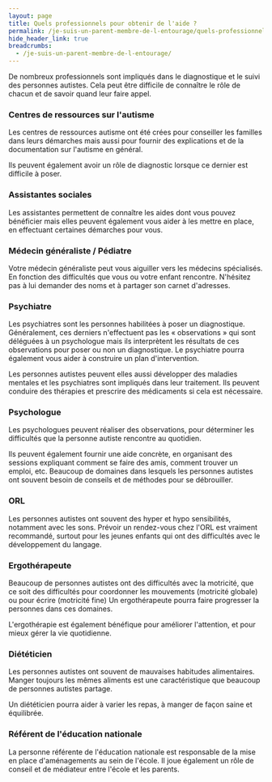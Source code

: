 ```yaml
---
layout: page
title: Quels professionnels pour obtenir de l'aide ?
permalink: /je-suis-un-parent-membre-de-l-entourage/quels-professionnels-pour-obtenir-de-laide
hide_header_link: true
breadcrumbs:
  - /je-suis-un-parent-membre-de-l-entourage/
---
```


De nombreux professionnels sont impliqués dans le diagnostique et le suivi des 
personnes autistes.
Cela peut être difficile de connaître le rôle de chacun et de savoir quand leur faire 
appel.


### Centres de ressources sur l'autisme
Les centres de ressources autisme ont été crées pour conseiller les familles dans leurs démarches mais aussi pour fournir 
des explications et de la documentation sur l'autisme en général.

Ils peuvent également avoir un rôle de diagnostic lorsque ce dernier est difficile à poser.

### Assistantes sociales

Les assistantes permettent de connaître les aides dont vous pouvez bénéficier mais elles peuvent également vous aider à les mettre en  place, en effectuant certaines
démarches pour vous.
 
### Médecin généraliste / Pédiatre

Votre médecin généraliste peut vous aiguiller vers les médecins spécialisés. En fonction des difficultés que vous ou votre enfant rencontre. N'hésitez pas à lui demander 
des noms et à partager son carnet d'adresses.

### Psychiatre

Les psychiatres sont les personnes habilitées à poser un diagnostique.
Généralement, ces derniers n'effectuent pas les « observations » qui sont déléguées à un psychologue mais ils interprètent les résultats de ces observations
pour poser ou non un diagnostique.
Le psychiatre pourra également vous aider à construire un plan d'intervention.


Les personnes autistes peuvent elles aussi développer des maladies mentales et les psychiatres sont impliqués dans leur traitement. Ils peuvent conduire des thérapies et
prescrire des médicaments si cela est nécessaire.

### Psychologue

Les psychologues peuvent réaliser des observations, pour déterminer les difficultés que la personne autiste rencontre au quotidien.

Ils peuvent également fournir une aide concrète, en organisant des sessions expliquant comment
se faire des amis, comment trouver un emploi, etc.
Beaucoup de domaines dans lesquels les personnes autistes ont souvent besoin de conseils et de méthodes pour se débrouiller.

### ORL

Les personnes autistes ont souvent des hyper et hypo sensibilités, notamment avec les sons. Prévoir un rendez-vous chez l'ORL est vraiment recommandé, surtout pour les jeunes 
enfants qui ont des difficultés avec le développement du langage.

### Ergothérapeute

Beaucoup de personnes autistes ont des difficultés avec la motricité, que ce soit des difficultés pour coordonner les mouvements (motricité globale) ou pour écrire (motricité fine)
Un ergothérapeute pourra faire progresser la personnes dans ces domaines.

L'ergothérapie est également bénéfique pour améliorer l'attention, et pour mieux gérer la vie quotidienne.

### Diététicien
Les personnes autistes ont souvent de mauvaises habitudes alimentaires. Manger toujours les mêmes aliments est
une caractéristique que beaucoup de personnes autistes partage.

Un diététicien pourra aider à varier les repas, à manger de façon saine et équilibrée.

### Référent de l'éducation nationale

La personne référente de l'éducation nationale est responsable de la mise en place d'aménagements au sein de l'école.
Il joue également un rôle de conseil et de médiateur entre l'école et les parents.


